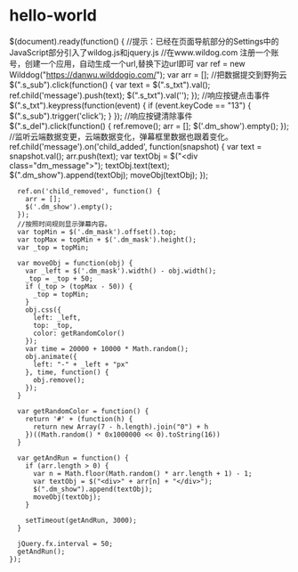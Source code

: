 # hello-world
$(document).ready(function() {
    //提示：已经在页面导航部分的Settings中的JavaScript部分引入了wildog.js和jquery.js
	  //在www.wildog.com 注册一个账号，创建一个应用，自动生成一个url,替换下边url即可
	  var ref = new Wilddog("https://danwu.wilddogio.com/");
	  var arr = [];
	  //把数据提交到野狗云
	  $(".s_sub").click(function() {
	    var text = $(".s_txt").val();
	    ref.child('message').push(text);
	    $(".s_txt").val('');
	  });
	  //响应按键点击事件
	  $(".s_txt").keypress(function(event) {
	    if (event.keyCode == "13") {
	      $(".s_sub").trigger('click');
	    }
	  });
	  //响应按键清除事件
	  $(".s_del").click(function() {
	    ref.remove();
	    arr = [];
	    $('.dm_show').empty();
	  });
	  //监听云端数据变更，云端数据变化，弹幕框里数据也跟着变化。
	  ref.child('message').on('child_added', function(snapshot) {
	    var text = snapshot.val();
	    arr.push(text);
	    var textObj = $("<div class=\"dm_message\"></div>");
	    textObj.text(text);
	    $(".dm_show").append(textObj);
	    moveObj(textObj);
	  });

	  ref.on('child_removed', function() {
	    arr = [];
	    $('.dm_show').empty();
	  });
	  //按照时间规则显示弹幕内容。	
	  var topMin = $('.dm_mask').offset().top;
	  var topMax = topMin + $('.dm_mask').height();
	  var _top = topMin;

	  var moveObj = function(obj) {
	    var _left = $('.dm_mask').width() - obj.width();
	    _top = _top + 50;
	    if (_top > (topMax - 50)) {
	      _top = topMin;
	    }
	    obj.css({
	      left: _left,
	      top: _top,
	      color: getRandomColor()
	    });
	    var time = 20000 + 10000 * Math.random();
	    obj.animate({
	      left: "-" + _left + "px"
	    }, time, function() {
	      obj.remove();
	    });
	  }

	  var getRandomColor = function() {
	    return '#' + (function(h) {
	      return new Array(7 - h.length).join("0") + h
	    })((Math.random() * 0x1000000 << 0).toString(16))
	  }

	  var getAndRun = function() {
	    if (arr.length > 0) {
	      var n = Math.floor(Math.random() * arr.length + 1) - 1;
	      var textObj = $("<div>" + arr[n] + "</div>");
	      $(".dm_show").append(textObj);
	      moveObj(textObj);
	    }

	    setTimeout(getAndRun, 3000);
	  }

	  jQuery.fx.interval = 50;
	  getAndRun();
	});
